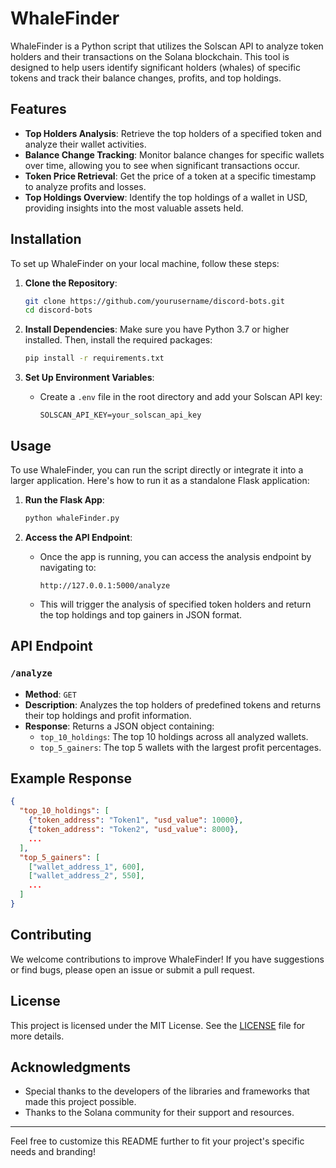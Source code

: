 # WhaleFinder

WhaleFinder is a Python script that utilizes the Solscan API to analyze token holders and their transactions on the Solana blockchain. This tool is designed to help users identify significant holders (whales) of specific tokens and track their balance changes, profits, and top holdings.

## Features

- **Top Holders Analysis**: Retrieve the top holders of a specified token and analyze their wallet activities.
- **Balance Change Tracking**: Monitor balance changes for specific wallets over time, allowing you to see when significant transactions occur.
- **Token Price Retrieval**: Get the price of a token at a specific timestamp to analyze profits and losses.
- **Top Holdings Overview**: Identify the top holdings of a wallet in USD, providing insights into the most valuable assets held.

## Installation

To set up WhaleFinder on your local machine, follow these steps:

1. **Clone the Repository**:
   ```bash
   git clone https://github.com/yourusername/discord-bots.git
   cd discord-bots
   ```

2. **Install Dependencies**:
   Make sure you have Python 3.7 or higher installed. Then, install the required packages:
   ```bash
   pip install -r requirements.txt
   ```

3. **Set Up Environment Variables**:
   - Create a `.env` file in the root directory and add your Solscan API key:
     ```
     SOLSCAN_API_KEY=your_solscan_api_key
     ```

## Usage

To use WhaleFinder, you can run the script directly or integrate it into a larger application. Here's how to run it as a standalone Flask application:

1. **Run the Flask App**:
   ```bash
   python whaleFinder.py
   ```

2. **Access the API Endpoint**:
   - Once the app is running, you can access the analysis endpoint by navigating to:
     ```
     http://127.0.0.1:5000/analyze
     ```
   - This will trigger the analysis of specified token holders and return the top holdings and top gainers in JSON format.

## API Endpoint

### `/analyze`

- **Method**: `GET`
- **Description**: Analyzes the top holders of predefined tokens and returns their top holdings and profit information.
- **Response**: Returns a JSON object containing:
  - `top_10_holdings`: The top 10 holdings across all analyzed wallets.
  - `top_5_gainers`: The top 5 wallets with the largest profit percentages.

## Example Response

```json
{
  "top_10_holdings": [
    {"token_address": "Token1", "usd_value": 10000},
    {"token_address": "Token2", "usd_value": 8000},
    ...
  ],
  "top_5_gainers": [
    ["wallet_address_1", 600],
    ["wallet_address_2", 550],
    ...
  ]
}
```

## Contributing

We welcome contributions to improve WhaleFinder! If you have suggestions or find bugs, please open an issue or submit a pull request.

## License

This project is licensed under the MIT License. See the [LICENSE](LICENSE) file for more details.

## Acknowledgments

- Special thanks to the developers of the libraries and frameworks that made this project possible.
- Thanks to the Solana community for their support and resources.

---

Feel free to customize this README further to fit your project's specific needs and branding! 